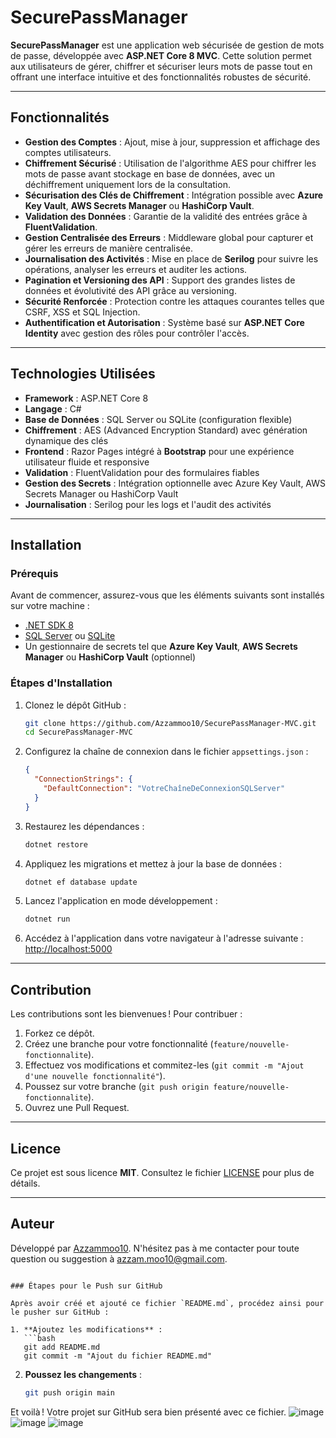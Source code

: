 # SecurePassManager

**SecurePassManager** est une application web sécurisée de gestion de mots de passe, développée avec **ASP.NET Core 8 MVC**. Cette solution permet aux utilisateurs de gérer, chiffrer et sécuriser leurs mots de passe tout en offrant une interface intuitive et des fonctionnalités robustes de sécurité.

---

## Fonctionnalités

- **Gestion des Comptes** : Ajout, mise à jour, suppression et affichage des comptes utilisateurs.
- **Chiffrement Sécurisé** : Utilisation de l'algorithme AES pour chiffrer les mots de passe avant stockage en base de données, avec un déchiffrement uniquement lors de la consultation.
- **Sécurisation des Clés de Chiffrement** : Intégration possible avec **Azure Key Vault**, **AWS Secrets Manager** ou **HashiCorp Vault**.
- **Validation des Données** : Garantie de la validité des entrées grâce à **FluentValidation**.
- **Gestion Centralisée des Erreurs** : Middleware global pour capturer et gérer les erreurs de manière centralisée.
- **Journalisation des Activités** : Mise en place de **Serilog** pour suivre les opérations, analyser les erreurs et auditer les actions.
- **Pagination et Versioning des API** : Support des grandes listes de données et évolutivité des API grâce au versioning.
- **Sécurité Renforcée** : Protection contre les attaques courantes telles que CSRF, XSS et SQL Injection.
- **Authentification et Autorisation** : Système basé sur **ASP.NET Core Identity** avec gestion des rôles pour contrôler l'accès.

---

## Technologies Utilisées

- **Framework** : ASP.NET Core 8
- **Langage** : C#
- **Base de Données** : SQL Server ou SQLite (configuration flexible)
- **Chiffrement** : AES (Advanced Encryption Standard) avec génération dynamique des clés
- **Frontend** : Razor Pages intégré à **Bootstrap** pour une expérience utilisateur fluide et responsive
- **Validation** : FluentValidation pour des formulaires fiables
- **Gestion des Secrets** : Intégration optionnelle avec Azure Key Vault, AWS Secrets Manager ou HashiCorp Vault
- **Journalisation** : Serilog pour les logs et l'audit des activités

---

## Installation

### Prérequis

Avant de commencer, assurez-vous que les éléments suivants sont installés sur votre machine :

- [.NET SDK 8](https://dotnet.microsoft.com/download/dotnet/8.0)
- [SQL Server](https://www.microsoft.com/sql-server) ou [SQLite](https://sqlite.org/download.html)
- Un gestionnaire de secrets tel que **Azure Key Vault**, **AWS Secrets Manager** ou **HashiCorp Vault** (optionnel)

### Étapes d'Installation

1. Clonez le dépôt GitHub :
   ```bash
   git clone https://github.com/Azzammoo10/SecurePassManager-MVC.git
   cd SecurePassManager-MVC
   ```

2. Configurez la chaîne de connexion dans le fichier `appsettings.json` :
   ```json
   {
     "ConnectionStrings": {
       "DefaultConnection": "VotreChaîneDeConnexionSQLServer"
     }
   }
   ```

3. Restaurez les dépendances :
   ```bash
   dotnet restore
   ```

4. Appliquez les migrations et mettez à jour la base de données :
   ```bash
   dotnet ef database update
   ```

5. Lancez l'application en mode développement :
   ```bash
   dotnet run
   ```

6. Accédez à l'application dans votre navigateur à l'adresse suivante :
   [http://localhost:5000](http://localhost:5000)

---

## Contribution

Les contributions sont les bienvenues ! Pour contribuer :

1. Forkez ce dépôt.
2. Créez une branche pour votre fonctionnalité (`feature/nouvelle-fonctionnalite`).
3. Effectuez vos modifications et commitez-les (`git commit -m "Ajout d'une nouvelle fonctionnalité"`).
4. Poussez sur votre branche (`git push origin feature/nouvelle-fonctionnalite`).
5. Ouvrez une Pull Request.

---

## Licence

Ce projet est sous licence **MIT**. Consultez le fichier [LICENSE](LICENSE) pour plus de détails.

---

## Auteur

Développé par [Azzammoo10](https://github.com/Azzammoo10). N'hésitez pas à me contacter pour toute question ou suggestion à [azzam.moo10@gmail.com](mailto:azzam.moo10@gmail.com).
```

### Étapes pour le Push sur GitHub

Après avoir créé et ajouté ce fichier `README.md`, procédez ainsi pour le pusher sur GitHub :

1. **Ajoutez les modifications** :
   ```bash
   git add README.md
   git commit -m "Ajout du fichier README.md"
   ```

2. **Poussez les changements** :
   ```bash
   git push origin main
   ```

Et voilà ! Votre projet sur GitHub sera bien présenté avec ce fichier.
![image](https://github.com/user-attachments/assets/d347ce6a-5c9e-45fe-a339-c4da51d81b50)
![image](https://github.com/user-attachments/assets/bdc96703-ea9e-46f5-be68-5b8c4253722b)
![image](https://github.com/user-attachments/assets/4c8f374f-0872-4842-b6e3-84ced3393733)

